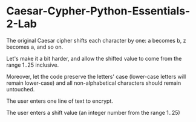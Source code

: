 # Caesar-Cypher-Python-Essentials-2-Lab

The original Caesar cipher shifts each character by one: a becomes b, z becomes a, and so on.

Let's make it a bit harder, and allow the shifted value to come from the range 1..25 inclusive.

Moreover, let the code preserve the letters' case (lower-case letters will remain lower-case) and all non-alphabetical characters should remain untouched.

The user enters one line of text to encrypt.

The user enters a shift value (an integer number from the range 1..25)